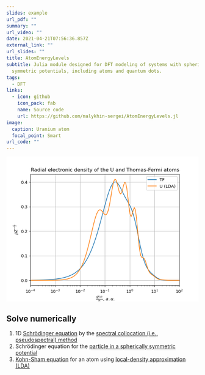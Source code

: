 ```yaml
---
slides: example
url_pdf: ""
summary: ""
url_video: ""
date: 2021-04-21T07:56:36.857Z
external_link: ""
url_slides: ""
title: AtomEnergyLevels
subtitle: Julia module designed for DFT modeling of systems with spherically
  symmetric potentials, including atoms and quantum dots.
tags:
  - DFT
links:
  - icon: github
    icon_pack: fab
    name: Source code
    url: https://github.com/malykhin-sergei/AtomEnergyLevels.jl
image:
  caption: Uranium atom
  focal_point: Smart
url_code: ""
---
```

![](shell_structure.png "Uranium")

## Solve numerically

1. 1D [Schrödinger equation](https://en.wikipedia.org/wiki/Schr%C3%B6dinger_equation) by the [spectral collocation (i.e., pseudospectral) method](https://en.wikipedia.org/wiki/Collocation_method)
2. Schrödinger equation for the [particle in a spherically symmetric potential](https://en.wikipedia.org/wiki/Particle_in_a_spherically_symmetric_potential)
3. [Kohn-Sham equation](https://en.wikipedia.org/wiki/Kohn%E2%80%93Sham_equations) for an atom using [local-density approximation (LDA)](https://en.wikipedia.org/wiki/Local-density_approximation)
